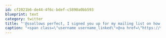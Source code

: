 ```yaml
---
id: cf2021b6-de44-4f6c-bdef-c5890a0bb593
blueprint: text
category: twitter
title: "'@ssollows perfect, I signed you up for my mailing list on how to earn a bazillion $$ \ta second"
caption: "<span class=\"username username_linked\">@<a href=\"https://twitter.com/ssollows\" title=\"Scott Sollows\">ssollows</a></span> perfect, I signed you up for my mailing list on how to earn a bazillion $$ \ta second"
---
```

